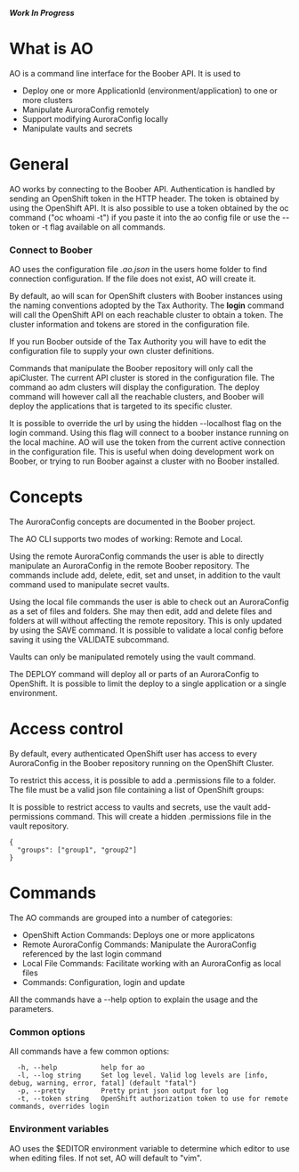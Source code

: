 **_Work In Progress_**
# What is AO
AO is a command line interface for the Boober API.  It is used to
  * Deploy one or more ApplicationId (environment/application) to one or more clusters
  * Manipulate AuroraConfig remotely
  * Support modifying AuroraConfig locally
  * Manipulate vaults and secrets

# General
AO works by connecting to the Boober API.  Authentication is handled by sending an OpenShift token in the HTTP header.  The token is obtained by using the OpenShift API.  It is also possible to use a token obtained by the oc command ("oc whoami -t") if you paste it into the ao config file or use the --token or -t flag available on all commands.

### Connect to Boober
AO uses the configuration file _.ao.json_ in the users home folder to find connection configuration.  If the file does not exist, AO will create it.  

By default, ao will scan for OpenShift clusters with Boober instances using the naming conventions adopted by the Tax Authority.  The **login** command will call the OpenShift API on each reachable cluster to obtain a token.  The cluster information and tokens are stored in the configuration file.  

If you run Boober outside of the Tax Authority you will have to edit the configuration file to supply your own cluster definitions.

Commands that manipulate the Boober repository will only call the apiCluster.  The current API cluster is stored in the configuration file.  The command ao adm clusters will display the configuration.  The deploy command will however call all the reachable clusters, and Boober will deploy the applications that is targeted to its specific cluster.

It is possible to override the url by using the hidden --localhost flag on the login command.  Using this flag will connect to a boober instance running on the local machine.  AO will use the token from the current active connection in the configuration file.  This is useful when doing development work on Boober, or trying to run Boober against a cluster with no Boober installed.

# Concepts
The AuroraConfig concepts are documented in the Boober project.  

The AO CLI supports two modes of working: Remote and Local.

Using the remote AuroraConfig commands the user is able to directly manipulate an AuroraConfig in the remote Boober repository.  The commands include add, delete, edit, set and unset, in addition to the vault command used to manipulate secret vaults.

Using the local file commands the user is able to check out an AuroraConfig as a set of files and folders.  She may then edit, add and delete files and folders at will without affecting the remote repository.  This is only updated by using the SAVE command.  It is possible to validate a local config before saving it using the VALIDATE subcommand.

Vaults can only be manipulated remotely using the vault command.  

The DEPLOY command will deploy all or parts of an AuroraConfig to OpenShift.  It is possible to limit the deploy to a single application or a single environment.

# Access control
By default, every authenticated OpenShift user has access to every AuroraConfig in the Boober repository running on the OpenShift Cluster.  

To restrict this access, it is possible to add a .permissions file to a folder.  The file must be a valid json file containing a list of OpenShift groups:

It is possible to restrict access to vaults and secrets, use the vault add-permissions command.  This will create a hidden .permissions file in the vault repository.

````
{
  "groups": ["group1", "group2"]
}
````




# Commands
The AO commands are grouped into a number of categories:
- OpenShift Action Commands: Deploys one or more applicatons
- Remote AuroraConfig Commands: Manipulate the AuroraConfig referenced by the last login command
- Local File Commands: Facilitate working with an AuroraConfig as local files
- Commands: Configuration, login and update
 
All the commands have a --help option to explain the usage and the parameters.

### Common options
All commands have a few common options:
````
  -h, --help           help for ao
  -l, --log string     Set log level. Valid log levels are [info, debug, warning, error, fatal] (default "fatal")
  -p, --pretty         Pretty print json output for log
  -t, --token string   OpenShift authorization token to use for remote commands, overrides login
````

### Environment variables
AO uses the $EDITOR environment variable to determine which editor to use when editing files.  If not set, AO will default to "vim".



